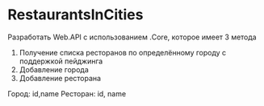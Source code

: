 # RestaurantsInCities
Разработать Web.API с использованием .Core, которое имеет 3 метода

1. Получение списка ресторанов по определённому городу с поддержкой пейджинга
2. Добавление города
3. Добавление ресторана  

Город: id,name
Ресторан: id, name
